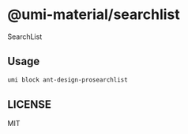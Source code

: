 # @umi-material/searchlist

SearchList

## Usage

```sh
umi block ant-design-prosearchlist
```

## LICENSE

MIT
